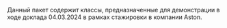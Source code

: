 Данный пакет содержит классы, предназначенные для демонстрации в ходе доклада 04.03.2024 в рамках стажировки в компании Aston.